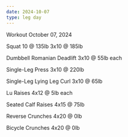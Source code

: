 ```yaml
---
date: 2024-10-07
type: leg day
---
```

Workout October 07, 2024

Squat
10 @ 135lb
3x10 @ 185lb

Dumbbell Romanian Deadlift
3x10 @ 55lb each

Single-Leg Press
3x10 @ 220lb

Single-Leg Lying Leg Curl
3x10 @ 65lb

Lu Raises
4x12 @ 5lb each

Seated Calf Raises
4x15 @ 75lb

Reverse Crunches
4x20 @ 0lb

Bicycle Crunches
4x20 @ 0lb